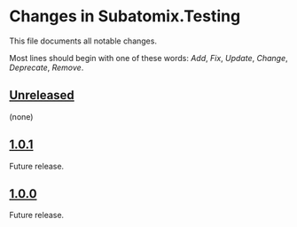 # Changes in Subatomix.Testing
This file documents all notable changes.

Most lines should begin with one of these words:
*Add*, *Fix*, *Update*, *Change*, *Deprecate*, *Remove*.

## [Unreleased](https://github.com/sharpjs/Subatomix.Testing/compare/v1.0.1..HEAD)
(none)

## [1.0.1](https://github.com/sharpjs/Subatomix.Testing/compare/v1.0.0..v1.0.1)
Future release.

## [1.0.0](https://github.com/sharpjs/Subatomix.Testing/tree/v1.0.0)
Future release.

